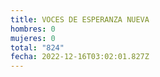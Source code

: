 ```yaml
---
title: VOCES DE ESPERANZA NUEVA
hombres: 0
mujeres: 0
total: "824"
fecha: 2022-12-16T03:02:01.827Z
---
```

